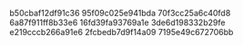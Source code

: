 b50cbaf12df91c36
95f09c025e941bda
70f3cc25a6c40fd8
6a87f911ff8b33e6
16fd39fa93769a1e
3de6d198332b29fe
e219cccb266a91e6
2fcbedb7d9f14a09
7195e49c672706bb
